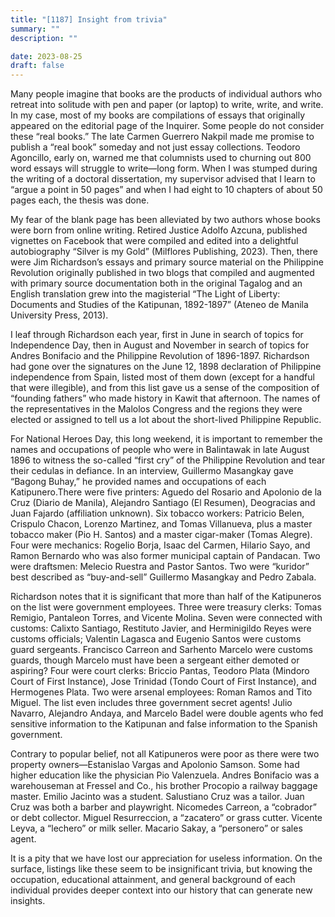 ```yaml
---
title: "[1187] Insight from trivia"
summary: ""
description: ""

date: 2023-08-25
draft: false
---
```


Many people imagine that books are the products of individual authors who retreat into solitude with pen and paper (or laptop) to write, write, and write. In my case, most of my books are compilations of essays that originally appeared on the editorial page of the Inquirer. Some people do not consider these “real books.” The late Carmen Guerrero Nakpil made me promise to publish a “real book” someday and not just essay collections. Teodoro Agoncillo, early on, warned me that columnists used to churning out 800 word essays will struggle to write—long form. When I was stumped during the writing of a doctoral dissertation, my supervisor advised that I learn to “argue a point in 50 pages” and when I had eight to 10 chapters of about 50 pages each, the thesis was done.

My fear of the blank page has been alleviated by two authors whose books were born from online writing. Retired Justice Adolfo Azcuna, published vignettes on Facebook that were compiled and edited into a delightful autobiography “Silver is my Gold” (Milflores Publishing, 2023). Then, there were Jim Richardson’s essays and primary source material on the Philippine Revolution originally published in two blogs that compiled and augmented with primary source documentation both in the original Tagalog and an English translation grew into the magisterial “The Light of Liberty: Documents and Studies of the Katipunan, 1892-1897” (Ateneo de Manila University Press, 2013).

I leaf through Richardson each year, first in June in search of topics for Independence Day, then in August and November in search of topics for Andres Bonifacio and the Philippine Revolution of 1896-1897. Richardson had gone over the signatures on the June 12, 1898 declaration of Philippine independence from Spain, listed most of them down (except for a handful that were illegible), and from this list gave us a sense of the composition of “founding fathers” who made history in Kawit that afternoon. The names of the representatives in the Malolos Congress and the regions they were elected or assigned to tell us a lot about the short-lived Philippine Republic.

For National Heroes Day, this long weekend, it is important to remember the names and occupations of people who were in Balintawak in late August 1896 to witness the so-called “first cry” of the Philippine Revolution and tear their cedulas in defiance. In an interview, Guillermo Masangkay gave “Bagong Buhay,” he provided names and occupations of each Katipunero.There were five printers: Aguedo del Rosario and Apolonio de la Cruz (Diario de Manila), Alejandro Santiago (El Resumen), Deogracias and Juan Fajardo (affiliation unknown). Six tobacco workers: Patricio Belen, Crispulo Chacon, Lorenzo Martinez, and Tomas Villanueva, plus a master tobacco maker (Pio H. Santos) and a master cigar-maker (Tomas Alegre). Four were mechanics: Rogelio Borja, Isaac del Carmen, Hilario Sayo, and Ramon Bernardo who was also former municipal captain of Pandacan. Two were draftsmen: Melecio Ruestra and Pastor Santos. Two were “kuridor” best described as “buy-and-sell” Guillermo Masangkay and Pedro Zabala.

Richardson notes that it is significant that more than half of the Katipuneros on the list were government employees. Three were treasury clerks: Tomas Remigio, Pantaleon Torres, and Vicente Molina. Seven were connected with customs: Calixto Santiago, Restituto Javier, and Herminigildo Reyes were customs officials; Valentin Lagasca and Eugenio Santos were customs guard sergeants. Francisco Carreon and Sarhento Marcelo were customs guards, though Marcelo must have been a sergeant either demoted or aspiring? Four were court clerks: Briccio Pantas, Teodoro Plata (Mindoro Court of First Instance), Jose Trinidad (Tondo Court of First Instance), and Hermogenes Plata. Two were arsenal employees: Roman Ramos and Tito Miguel. The list even includes three government secret agents! Julio Navarro, Alejandro Andaya, and Marcelo Badel were double agents who fed sensitive information to the Katipunan and false information to the Spanish government.

Contrary to popular belief, not all Katipuneros were poor as there were two property owners—Estanislao Vargas and Apolonio Samson. Some had higher education like the physician Pio Valenzuela. Andres Bonifacio was a warehouseman at Fressel and Co., his brother Procopio a railway baggage master. Emilio Jacinto was a student. Salustiano Cruz was a tailor. Juan Cruz was both a barber and playwright. Nicomedes Carreon, a “cobrador” or debt collector. Miguel Resurreccion, a “zacatero” or grass cutter. Vicente Leyva, a “lechero” or milk seller. Macario Sakay, a “personero” or sales agent.

It is a pity that we have lost our appreciation for useless information. On the surface, listings like these seem to be insignificant trivia, but knowing the occupation, educational attainment, and general background of each individual provides deeper context into our history that can generate new insights.
